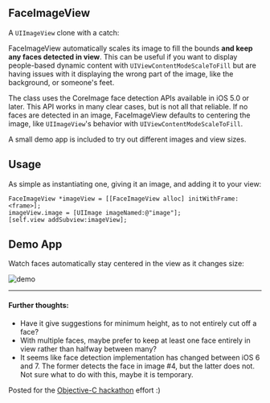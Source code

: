 FaceImageView
--------

A `UIImageView` clone with a catch:

FaceImageView automatically scales its image to fill the bounds **and keep any faces detected in view**. This can be useful if you want to display people-based dynamic content with `UIViewContentModeScaleToFill` but are having issues with it displaying the wrong part of the image, like the background, or someone's feet.

The class uses the CoreImage face detection APIs available in iOS 5.0 or later. This API works in many clear cases, but is not all that reliable. If no faces are detected in an image, FaceImageView defaults to centering the image, like `UIImageView`'s behavior with `UIViewContentModeScaleToFill`.

A small demo app is included to try out different images and view sizes.

Usage
--------

As simple as instantiating one, giving it an image, and adding it to your view:
```objc
FaceImageView *imageView = [[FaceImageView alloc] initWithFrame:<frame>];
imageView.image = [UIImage imageNamed:@"image"];
[self.view addSubview:imageView];
```

Demo App
---------

Watch faces automatically stay centered in the view as it changes size:

![demo](http://danhassin.com/img/face-demo3.png)

--------------

#### Further thoughts: ####
- Have it give suggestions for minimum height, as to not entirely cut off a face?
- With multiple faces, maybe prefer to keep at least one face entirely in view rather than halfway between many?
- It seems like face detection implementation has changed between iOS 6 and 7. The former detects the face in image #4, but the latter does not. Not sure what to do with this, maybe it is temporary.

Posted for the [Objective-C hackathon](https://objectivechackathon.appspot.com/) effort :)